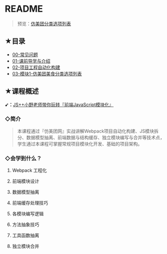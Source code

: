 # README

> 预览：[仿美团分类选项列表](http://meituan.jsplusplus.com/)

## ★目录

- [00-常见问题](./FAQ.md)
- [01-课前导学与介绍](./01-课前导学与介绍.md)
- [02-项目工程自动化构建](./02-项目工程自动化构建.md)
- [03-模块1-仿美团美食分类选项列表](./03-仿美团美食分类选项列表.md)

## ★课程概述

**➹：**[JS++小野老师带你玩转『前端JavaScript模块化』](https://ke.qq.com/course/455556)

### ◇简介

> 本课程通过『仿美团网』实战讲解Webpack项目自动化构建、JS模块拆分、数据模型抽离、前端数据与结构缓存、独立模块编写与合并等技术点，学生通过本课程可掌握常规项目模块化开发、基础的项目架构。

### ◇会学到什么？

1. Webpack 工程化

2. 前端模块设计

3. 数据模型抽离

4. 前端缓存处理技巧

5. 各模块编写逻辑

6. 方法抽象技巧

7. 工具函数抽离

8. 独立模块合并
